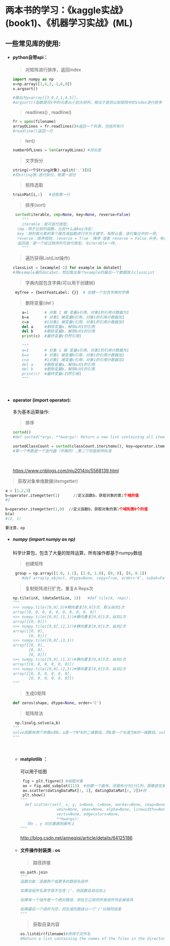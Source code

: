 # 两本书的学习：《kaggle实战》(book1)、《机器学习实战》(ML)

## 一些常见库的使用:

* #### python自带api：

  > 对矩阵进行排序，返回index 

  ```python
  import numpy as np
  x=np.array([1,4,3,-1,6,9])
  x.argsort()

  #输出为y=array([3,0,2,1,4,5])。
  #argsort()函数是将x中的元素从小到大排列，相当于是将以前矩阵中的index进行排序（按照index对应的值），然后输出到y。例如：x[3]=-1最小，所以y[0]=3,x[5]=9最大，所以y[5]=5。
  ```

  > readlines() , readline()

  ```python
  fr = open(filename)
  arrayOLines = fr.readlines()#返回一个列表，包括所有行
  #readline()返回一行
  ```

  > len()

  ```python
  numberOfLines = len(arrayOLines) #测长度
  ```

  > 文字拆分

  ```python
  string(一个String对象).split('.')[0]
  #将string按.进行拆分，取第一部分
  ```

  > 矩阵选取

  ```python
  trainMat[i,:]   #选取第一行
  ```

  > 排序(sort)

  ```python
   sorted(iterable, cmp=None, key=None, reverse=False) 
      """
      iterable：是可迭代类型;
  	cmp：用于比较的函数，比较什么由key决定;
  	key：用列表元素的某个属性或函数进行作为关键字，有默认值，迭代集合中的一项;
  	reverse：排序规则. reverse = True  降序 或者 reverse = False 升序，有默认值。
  	返回值：是一个经过排序的可迭代类型，与iterable一样。
      """
  ```

  > 遍历获得List(List操作)

  ```python
  classList = [example[-1] for example in dataSet]  
  #用example遍历dataSet，然后取出每个example的最后一个数据放入classList
  ```

  > 字典内部包含字典(可以用于创建树)

  ```py
   myTree = {bestFeatLabel: {}}  # 创建一个包含字典的字典
  ```

  > 删除变量(del )

  ```python
      a=1       # 对象 1 被 变量a引用，对象1的引用计数器为1  
      b=a       # 对象1 被变量b引用，对象1的引用计数器加1  
      c=a       #1对象1 被变量c引用，对象1的引用计数器加1  
      del a     #删除变量a，解除a对1的引用  
      del b     #删除变量b，解除b对1的引用  
      print(c)  #最终变量c仍然引用1  
      
      """
      a=1       # 对象 1 被 变量a引用，对象1的引用计数器为1  
      b=a       # 对象1 被变量b引用，对象1的引用计数器加1  
      c=a       #1对象1 被变量c引用，对象1的引用计数器加1  
      del a     #删除变量a，解除a对1的引用  
      del b     #删除变量b，解除b对1的引用  
      print(c)  #最终变量c仍然引用1  
      """
  ```

  ​


* #### operator (import operator):

  多为基本运算操作:

  > 排序

  ```python 
  sorted()
  #def sorted(*args, **kwargs): Return a new list containing all items from the iterable in ascending order.

  sortedClassCount = sorted(classCount.iteritems(), key=operator.itemgetter(1), reverse=True)
  #第一个参数是一个迭代器（字典的）,第二个则是排序标准
  ```

  ​

  https://www.cnblogs.com/nju2014/p/5568139.html


> 获取对象单维数据(itemgetter)

```python
a = [1,2,3] 
b=operator.itemgetter(1)      //定义函数b，获取对象的第1个域的值
#2

b=operator.itemgetter(1,0)  //定义函数b，获取对象的第1个域和第0个的值
b(a) 
#(2, 1)

要注意，op
```



* ##### numpy (import numpy as np)

  科学计算包，包含了大量的矩阵运算，所有操作都基于numpy数组

  > 创建矩阵

  ```python 
   group = np.array([1.0, 1.1], [1.0, 1.0], [0, 0], [0, 0.1])
      #def array(p_object, dtype=None, copy=True, order='K', subok=False, ndmin=0):
  ```

  > 复制矩阵进行扩充，重复A  Reps次

  ```python
  np.tile(inX, (dataSetSize, 1))   #def tile(A, reps):
  """
  >>> numpy.tile([0,0],5)#横向重复[0,0]5次，默认纵向1次  
  array([0, 0, 0, 0, 0, 0, 0, 0, 0, 0])  
  >>> numpy.tile([0,0],(1,1))#横向重复[0,0]1次，纵向1次  
  array([[0, 0]])  
  >>> numpy.tile([0,0],(2,1))#横向重复[0,0]1次，纵向2次  
  array([[0, 0],  
         [0, 0]])  
  >>> numpy.tile([0,0],(3,1))  
  array([[0, 0],  
         [0, 0],  
         [0, 0]])  
  >>> numpy.tile([0,0],(1,3))#横向重复[0,0]3次，纵向1次  
  array([[0, 0, 0, 0, 0, 0]])  
  >>> numpy.tile([0,0],(2,3))#横向重复[0,0]3次，纵向2次
  array([[0, 0, 0, 0, 0, 0],  
         [0, 0, 0, 0, 0, 0]]) 
  """
  ```

  > 生成0矩阵

  ```python
  def zeros(shape, dtype=None, order='C') 
  ```

  > 矩阵除法

  ```python
   np.linalg.solve(a,b)
  """
  solve函数有两个参数a和b。a是一个N*N的二维数组，而b是一个长度为N的一维数组，solve函数找到一个长度为N的一维数组x，使得a和x的矩阵乘积正好等于b，数组x就是多元一次方程组的解
  """
  ```

  ​

  * #### matplotlib ：

    可以用于绘图

    ```python
     fig = plt.figure() #绘图对象
     ax = fig.add_subplot(111)  #创建一个画布，将画布分为1行1列，图像放在第1部分上
     ax.scatter(datingDataMat[:, 1], datingDataMat[:, 2])#将
     plt.show()
    """
      def scatter(self, x, y, s=None, c=None, marker=None, cmap=None, norm=None,
                    vmin=None, vmax=None, alpha=None, linewidths=None,
                    verts=None, edgecolors=None,
                    **kwargs):
       将x , y 对应着画到画布上
    """
    ```

    http://blog.csdn.net/anneqiqi/article/details/64125186

  * #### 文件操作封装类 : os

    > 路径拼接

    ```python 
    os.path.join
    """
    函数功能：连接两个或更多的路径名组件

    如果各组件名首字母不包含'/'，则函数会自动加上

    如果有一个组件是一个绝对路径，则在它之前的所有组件均会被舍弃

    如果最后一个组件为空，则生成的路径以一个'/'分隔符结尾
    """
    ```

    > 获取目录内容

    ```python
    os.listdir(filename)#获得子文件名
    #Return a list containing the names of the files in the directory.
    ```

    ​

